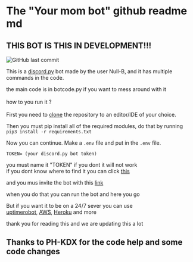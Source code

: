 # The "Your mom bot" github readme md
## THIS BOT IS THIS IN DEVELOPMENT!!!<br>
![GitHub last commit](https://img.shields.io/github/last-commit/Null-B/bot?color=success&logo=github&style=flat-square)

This is a [discord.py](https://discordpy.readthedocs.io/en/stable/) bot made by the user Null-B, and it has multiple commands in the code.<br> 

the main code is in botcode.py if you want to mess around with it
<br>
<br> 
how to you run it ?<br> 
<br> 
First you need to [clone](https://docs.github.com/en/github/creating-cloning-and-archiving-repositories/cloning-a-repository-from-github/cloning-a-repository) the repository to an editor/IDE of your choice.<br> 
 
Then you must pip install all of the required modules, do that by running
``
pip3 install -r requirements.txt
``

Now you can continue. Make a `.env` file and put in the `.env` file. 

```
TOKEN= (your discord.py bot token)
```
you must name it "TOKEN" if you dont it will not work <br> 
if you dont know where to find it you can click [this](https://discord.com/developers/applications) <br> 

and you mus invite the bot with this [link](https://discord.com/api/oauth2/authorize?client_id=845624814249181224&permissions=2215115841&scope=bot)

when you do that you can run the bot and here you go <br> 


But if you want it to be on a 24/7 sever you can use <br>
[uptimerobot](https://uptimerobot.com/), [AWS](https://aws.amazon.com/), [Heroku](https://dashboard.heroku.com/apps) and more<br>

thank you for reading this and we are updating this a lot<br>


## Thanks to PH-KDX for the code help and some code changes
